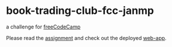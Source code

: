 # book-trading-club-fcc-janmp
a challenge for [freeCodeCamp](http://www.freeCodeCamp.com)

Please read the [assignment](https://www.freecodecamp.com/challenges/manage-a-book-trading-club) and check out the deployed [web-app](https://book-trading-club-fcc-janmp.herokuapp.com).
